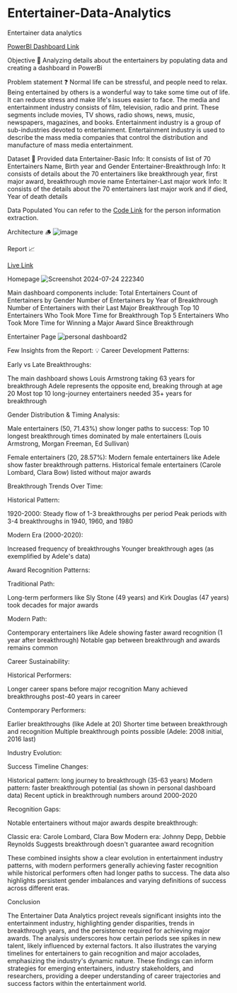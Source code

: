 # Entertainer-Data-Analytics
Entertainer data analytics

[PowerBI Dashboard Link](https://app.powerbi.com/view?r=eyJrIjoiN2FjNmU5ZjYtNjA2Yy00ZjY4LTkwZDEtNmZmODVjOWFmNGJiIiwidCI6IjQ4ZGMyNTMzLTU1OWItNDBmZC1iZDkyLTY1NmJkMTQ1ZjYyMiJ9&pageName=d8459a56dd06b8067139 )

Objective 🎯
Analyzing details about the entertainers by populating data and creating a dashboard in PowerBi

Problem statement ❓
Normal life can be stressful, and people need to relax. Being entertained by others is a wonderful way to take some time out of life. It can reduce stress and make life's issues easier to face. The media and entertainment industry consists of film, television, radio and print. These segments include movies, TV shows, radio shows, news, music, newspapers, magazines, and books. Entertainment industry is a group of sub-industries devoted to entertainment. Entertainment industry is used to describe the mass media companies that control the distribution and manufacture of mass media entertainment.

Dataset 📀
Provided data
Entertainer-Basic Info: It consists of list of 70 Entertainers Name, Birth year and Gender
Entertainer-Breakthrough Info: It consists of details about the 70 entertainers like breakthrough year, first major award, breakthrough movie name
Entertainer-Last major work Info: It consists of the details about the 70 entertainers last major work and if died, Year of death details

Data Populated
You can refer to the [Code Link](https://github.com/puneetsurya/Entertainer-Data-Analytics/tree/main/Code) for the person information extraction.

Architecture 🪵
![image](https://github.com/user-attachments/assets/952150dd-b419-45fb-aa11-ea12c2a3c8a7)

Report 📈

[Live Link](https://app.powerbi.com/view?r=eyJrIjoiN2FjNmU5ZjYtNjA2Yy00ZjY4LTkwZDEtNmZmODVjOWFmNGJiIiwidCI6IjQ4ZGMyNTMzLTU1OWItNDBmZC1iZDkyLTY1NmJkMTQ1ZjYyMiJ9&pageName=d8459a56dd06b8067139)

Homepage
![Screenshot 2024-07-24 222340](https://github.com/user-attachments/assets/be640ba7-71d5-488c-be64-2da99d0cd699)

Main dashboard components include:
Total Entertainers
Count of Entertainers by Gender
Number of Entertainers by Year of Breakthrough
Number of Entertainers with their Last Major Breakthrough
Top 10 Entertainers Who Took More Time for Breakthrough
Top 5 Entertainers Who Took More Time for Winning a Major Award Since Breakthrough


Entertainer Page
![personal dashboard2](https://github.com/user-attachments/assets/82f50fca-48e4-4c3a-8e45-02314cd32f8b)

Few Insights from the Report: 💡
Career Development Patterns:


Early vs Late Breakthroughs:

The main dashboard shows Louis Armstrong taking 63 years for breakthrough
Adele represents the opposite end, breaking through at age 20
Most top 10 long-journey entertainers needed 35+ years for breakthrough

Gender Distribution & Timing Analysis:

Male entertainers (50, 71.43%) show longer paths to success:
Top 10 longest breakthrough times dominated by male entertainers (Louis Armstrong, Morgan Freeman, Ed Sullivan)

Female entertainers (20, 28.57%):
Modern female entertainers like Adele show faster breakthrough patterns. Historical female entertainers (Carole Lombard, Clara Bow) listed without major awards

Breakthrough Trends Over Time:

Historical Pattern:

1920-2000: Steady flow of 1-3 breakthroughs per period
Peak periods with 3-4 breakthroughs in 1940, 1960, and 1980

Modern Era (2000-2020):

Increased frequency of breakthroughs
Younger breakthrough ages (as exemplified by Adele's data)

Award Recognition Patterns:

Traditional Path:

Long-term performers like Sly Stone (49 years) and Kirk Douglas (47 years) took decades for major awards

Modern Path:

Contemporary entertainers like Adele showing faster award recognition (1 year after breakthrough)
Notable gap between breakthrough and awards remains common

Career Sustainability:

Historical Performers:

Longer career spans before major recognition
Many achieved breakthroughs post-40 years in career

Contemporary Performers:

Earlier breakthroughs (like Adele at 20)
Shorter time between breakthrough and recognition
Multiple breakthrough points possible (Adele: 2008 initial, 2016 last)

Industry Evolution:

Success Timeline Changes:

Historical pattern: long journey to breakthrough (35-63 years)
Modern pattern: faster breakthrough potential (as shown in personal dashboard data)
Recent uptick in breakthrough numbers around 2000-2020

Recognition Gaps:

Notable entertainers without major awards despite breakthrough:

Classic era: Carole Lombard, Clara Bow
Modern era: Johnny Depp, Debbie Reynolds
Suggests breakthrough doesn't guarantee award recognition

These combined insights show a clear evolution in entertainment industry patterns, with modern performers generally achieving faster recognition while historical performers often had longer paths to success. The data also highlights persistent gender imbalances and varying definitions of success across different eras.

Conclusion

The Entertainer Data Analytics project reveals significant insights into the entertainment industry, highlighting gender disparities, trends in breakthrough years, and the persistence required for achieving major awards. 
The analysis underscores how certain periods see spikes in new talent, likely influenced by external factors. 
It also illustrates the varying timelines for entertainers to gain recognition and major accolades, emphasizing the industry's dynamic nature. 
These findings can inform strategies for emerging entertainers, industry stakeholders, and researchers, providing a deeper understanding of career trajectories and success factors within the entertainment world.







